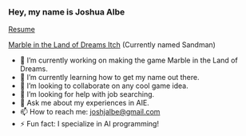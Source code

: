 ### Hey, my name is Joshua Albe

[Resume]()

[Marble in the Land of Dreams Itch](https://reposeproductions.itch.io/sandman)
(Currently named Sandman)

- 🔭 I’m currently working on making the game Marble in the Land of Dreams.
- 🌱 I’m currently learning how to get my name out there.
- 👯 I’m looking to collaborate on any cool game idea.
- 🤔 I’m looking for help with job searching.
- 💬 Ask me about my experiences in AIE.
- 📫 How to reach me: joshjalbe@gmail.com
- ⚡ Fun fact: I specialize in AI programming!
